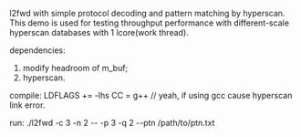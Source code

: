 l2fwd with simple protocol decoding and pattern matching by hyperscan.
This demo is used for testing throughput performance with different-scale
hyperscan databases with 1 lcore(work thread).

dependencies:
1. modify headroom of m_buf;
2. hyperscan.

compile:
LDFLAGS += -lhs
CC = g++ // yeah, if using gcc cause hyperscan link error.

run:
./l2fwd -c 3 -n 2 -- -p 3 -q 2 --ptn /path/to/ptn.txt
